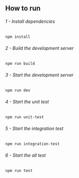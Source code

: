 ## How to run

###### *1 - Install dependencies*

```bash
npm install
```

###### *2 - Build the development server*

```bash
npm run build
```

###### *3 - Start the development server*

```bash
npm run dev
```

###### *4 - Start the unit test*

```bash
npm run unit-test
```

###### *5 - Start the integration test*

```bash
npm run integration-test
```

###### *6 - Start the all test*

```bash
npm run test
```